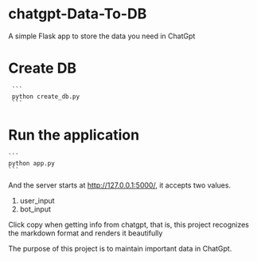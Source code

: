 # chatgpt-Data-To-DB
A simple Flask app to store the data you need in ChatGpt

# Create DB
     ```
     python create_db.py
     ```

# Run the application
    ```
    python app.py
    ```

And the server starts at http://127.0.0.1:5000/, it accepts two values.
1) user_input
2) bot_input

Click copy when getting info from chatgpt,
that is, this project recognizes the markdown format and renders it beautifully

The purpose of this project is to maintain important data in ChatGpt.
